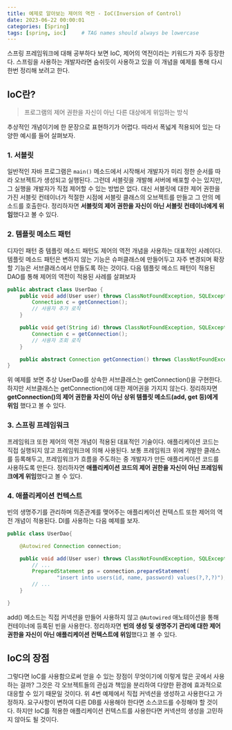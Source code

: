 ```yaml
---
title: 예제로 알아보는 제어의 역전 - IoC(Inversion of Control)
date: 2023-06-22 00:00:01
categories: [Spring]
tags: [spring, ioc]     # TAG names should always be lowercase
---
```


스프링 프레임워크에 대해 공부하다 보면 IoC, 제어의 역전이라는 키워드가 자주 등장한다.
스프링을 사용하는 개발자라면 숨쉬듯이 사용하고 있을 이 개념을 예제를 통해 다시 한번 정리해 보려고 한다.<br>

## IoC란?

> 프로그램의 제어 권한을 자신이 아닌 다른 대상에게 위임하는 방식

추상적인 개념이기에 한 문장으로 표현하기가 어렵다. 따라서 폭넓게 적용되어 있는 다양한 예시를 들어 살펴보자.<br>

### 1. 서블릿
  일반적인 자바 프로그램은 ```main()``` 메소드에서 시작해서 개발자가 미리 정한 순서를 따라 오브젝트가 생성되고 실행된다.
그런데 서블릿을 개발해 서버에 배포할 수는 있지만, 그 실행을 개발자가 직접 제어할 수 있는 방법은 없다.
대신 서블릿에 대한 제어 권한을 가진 서블릿 컨테이너가 적절한 시점에 서블릿 클래스의 오브젝트를 만들고 그 안의 메소드를 호출한다.
정리하자면 **서블릿의 제어 권한을 자신이 아닌 서블릿 컨테이너에게 위임**했다고 볼 수 있다.<br>

### 2. 템플릿 메소드 패턴
  디자인 패턴 중 템플릿 메소드 패턴도 제어의 역전 개념을 사용하는 대표적인 사례이다.
템플릿 메소드 패턴은 변하지 않는 기능은 슈퍼클래스에 만들어두고 자주 변경되며 확장할 기능은 서브클래스에서 만들도록 하는 것이다.
다음 템플릿 메소드 패턴이 적용된 DAO를 통해 제어의 역전이 적용된 사례를 살펴보자

```java
public abstract class UserDao {
    public void add(User user) throws ClassNotFoundException, SQLException {
        Connection c = getConnection();
        // 사용자 추가 로직
    }

    public void get(String id) throws ClassNotFoundException, SQLException {
        Connection c = getConnection();
        // 사용자 조회 로직
    }

    public abstract Connection getConnection() throws ClassNotFoundException, SQLException{};
}
```

위 예제를 보면 추상 UserDao를 상속한 서브클래스는 getConnection()을 구현한다.
하지만 서브클래스는 getConnection()에 대한 제어권을 가지지 않는다.
정리하자면 **getConnection()의 제어 권한을 자신이 아닌 상위 템플릿 메소드(add, get 등)에게 위임** 했다고 볼 수 있다. <br>


### 3. 스프링 프레임워크
  프레임워크 또한 제어의 역전 개념이 적용된 대표적인 기술이다.
애플리케이션 코드는 직접 실행되지 않고 프레임워크에 의해 사용된다.
보통 프레임워크 위에 개발한 클래스를 등록해두고, 프레임워크가 흐름을 주도하는 중 개발자가 만든 애플리케이션 코드를 사용하도록 만든다.
정리하자면 **애플리케이션 코드의 제어 권한을 자신이 아닌 프레임워크에게 위임**했다고 볼 수 있다.<br>


### 4. 애플리케이션 컨텍스트
  빈의 생명주기를 관리하며 의존관계를 맺어주는 애플리케이션 컨텍스트 또한 제어의 역전 개념이 적용된다.
DI를 사용하는 다음 예제를 보자.

```java
public class UserDao{

    @Autowired Connection connection;

    public void add(User user) throws ClassNotFoundException, SQLException {
        // ...
        PreparedStatement ps = connection.prepareStatement(
                "insert into users(id, name, password) values(?,?,?)");
        // ...
    }

}
```

add() 메소드는 직접 커넥션을 만들어 사용하지 않고 ```@Autowired``` 애노테이션을 통해 컨테이너에 등록된 빈을 사용한다.
정리하자면 **빈의 생성 및 생명주기 관리에 대한 제어 권한을 자신이 아닌 애플리케이션 컨텍스트에 위임**했다고 볼 수 있다.<br>


## IoC의 장점

그렇다면 IoC를 사용함으로써 얻을 수 있는 장점이 무엇이기에 이렇게 많은 곳에서 사용하는 걸까?
그것은 각 오브젝트들의 관심과 책임을 분리하여 다양한 환경에 효과적으로 대응할 수 있기 때문일 것이다.
위 4번 예제에서 직접 커넥션을 생성하고 사용한다고 가정하자.
요구사항이 변하여 다른 DB를 사용해야 한다면 소스코드를 수정해야 할 것이다.
하지만 IoC를 적용한 애플리케이션 컨텍스트를 사용한다면 커넥션의 생성을 고민하지 않아도 될 것이다.

